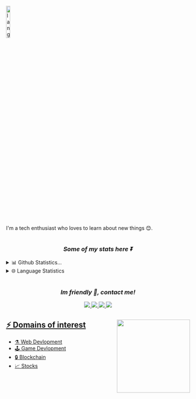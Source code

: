 <p align="left"><img width=15%" src="https://github.com/alansmathew/alansmathew/raw/master/lang.gif" alt="lang image here" /></p>
I'm a tech enthusiast who loves to learn about new things 😊.
  
#

<h3 align=center><i>Some of my stats here ⏬</i></h3>  
<details>
<summary> 📊 Github Statistics...</summary>
  <p align = center>
    <img src="https://github-readme-stats.vercel.app/api?username=Louis2675&show_icons=true">
  </p>
  <p align = center>
    <img src="https://streak-stats.demolab.com/?user=Louis2675">
  </p>
</details>  
<details>
  <summary> 🌐 Language Statistics</summary>
  <p align = center>
    <img src="https://github-readme-stats.vercel.app/api/top-langs/?username=Louis2675&layout=compact" width=490>
  </p>
</details>

#
  
<h3 align=center><i>Im friendly 👋, contact me!</i></h3>  
  

  
 <p align = center>
    <a href= "https://www.linkedin.com/in/louis-declerck-462820225/">
    <img src="https://img.icons8.com/material-outlined/30/68d6a/linkedin.png"/>
  <a href= "https://github.com/Louis2675/">
    <img src="https://img.icons8.com/material-outlined/30/68d6a/source-code.png"/>
  <a href="mailto:2eclerck.louis@gmail.com">
    <img src="https://img.icons8.com/ios-glyphs/30/68d6a/physics.png">
  </a>
  <a href= "https://twitter.com/">
    <img src="https://img.icons8.com/material-outlined/30/68d6a/twitter.png"/>
 </p> 

<img align='right' src='https://media.giphy.com/media/bcKmIWkUMCjVm/giphy.gif' width='200"'>
  
## ⚡ Domains of interest
  
- ⚗️ Web Devlopment 
- 🕹️ Game Devlopment
- 🔒 Blockchain
- 📈 Stocks
